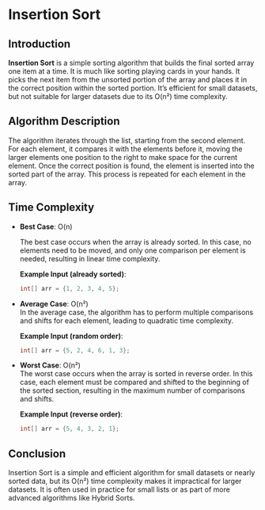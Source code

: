 # Insertion Sort

## Introduction

**Insertion Sort** is a simple sorting algorithm that builds the final sorted array one item at a time. It is much like sorting playing cards in your hands. It picks the next item from the unsorted portion of the array and places it in the correct position within the sorted portion. It’s efficient for small datasets, but not suitable for larger datasets due to its O(n²) time complexity.

## Algorithm Description

The algorithm iterates through the list, starting from the second element. For each element, it compares it with the elements before it, moving the larger elements one position to the right to make space for the current element. Once the correct position is found, the element is inserted into the sorted part of the array. This process is repeated for each element in the array.

## Time Complexity

- **Best Case**: O(n)

  The best case occurs when the array is already sorted. In this case, no elements need to be moved, and only one comparison per element is needed, resulting in linear time complexity.

  **Example Input (already sorted)**:

  ```java
  int[] arr = {1, 2, 3, 4, 5};
  ```

- **Average Case**: O(n²)  
  In the average case, the algorithm has to perform multiple comparisons and shifts for each element, leading to quadratic time complexity.

  **Example Input (random order)**:

  ```java
  int[] arr = {5, 2, 4, 6, 1, 3};
  ```

- **Worst Case**: O(n²)  
  The worst case occurs when the array is sorted in reverse order. In this case, each element must be compared and shifted to the beginning of the sorted section, resulting in the maximum number of comparisons and shifts.

  **Example Input (reverse order)**:

  ```java
  int[] arr = {5, 4, 3, 2, 1};
  ```

## Conclusion

Insertion Sort is a simple and efficient algorithm for small datasets or nearly sorted data, but its O(n²) time complexity makes it impractical for larger datasets. It is often used in practice for small lists or as part of more advanced algorithms like Hybrid Sorts.
